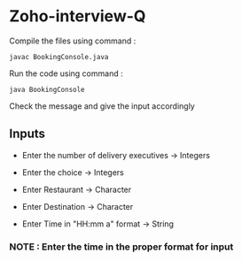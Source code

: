 # Zoho-interview-Q

Compile the files using command : 
```
javac BookingConsole.java
```
Run the code using command : 
```
java BookingConsole
```

Check the message and give the input accordingly

## Inputs 
- Enter the number of delivery executives -> Integers 

- Enter the choice -> Integers

- Enter Restaurant -> Character

- Enter Destination -> Character

- Enter Time in \"HH:mm a\" format -> String

### NOTE : Enter the time in the proper format for input
